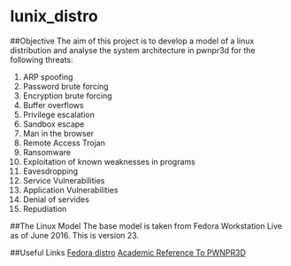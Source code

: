 # lunix_distro

##Objective
The aim of this project is to develop a model of a linux distribution and analyse the system architecture in pwnpr3d for the following threats:

1. ARP spoofing
2. Password brute forcing
3. Encryption brute forcing
4. Buffer overflows
5. Privilege escalation
6. Sandbox escape
7. Man in the browser
8. Remote Access Trojan
9. Ransomware
10. Exploitation of known weaknesses in programs
11. Eavesdropping
12. Service Vulnerabilities
13. Application Vulnerabilities
14. Denial of servides
15. Repudiation

##The Linux Model
The base model is taken from Fedora Workstation Live as of June 2016. This is version 23. 


##Useful Links
[Fedora distro](https://getfedora.org/)
[Academic Reference To PWNPR3D](http://www.nada.kth.se/~ann/exjobb/erik_ringdahl.pdf)

